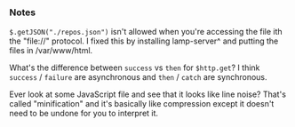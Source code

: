 ### Notes

`$.getJSON("./repos.json")` isn't allowed when you're accessing the file
ith the "file://" protocol. I fixed this by installing lamp-server^ and
putting the files in /var/www/html.

What's the difference between `success` vs `then` for `$http.get`?
I think `success` / `failure` are asynchronous and `then` / `catch` are
synchronous.

Ever look at some JavaScript file and see that it looks like line noise?
That's called "minification" and it's basically like compression except
it doesn't need to be undone for you to interpret it.
